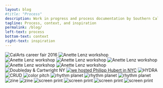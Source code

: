 ```yaml
---
layout: blog
#title: "Process"
description: Work in progress and process documentation by Southern California based graphic and multimedia designer Stedman Halliday
tagline: Process, context, and inspiration
permalink: /blog/
left-text: process
bottom-text: context
right-text: inspiration
---
```

<!-- <img class="grid-item col{{}}" src="{{}}" alt="{{}}"> -->
<img class="grid-item" src="images/jobfair.jpg" alt="CalArts career fair 2016">
<img class="grid-item" src="images/2016-04-04-lenz_01.png" alt="Anette Lenz workshop">
<img class="grid-item" src="images/2016-04-04-lenz_02.png" alt="Anette Lenz workshop">
<img class="grid-item" src="images/2016-04-04-lenz_03.gif" alt="Anette Lenz workshop">
<img class="grid-item col2" src="images/2016-04-04-lenz_04.png" alt="Anette Lenz workshop">
<img class="grid-item" src="images/anette-lenz-posters.jpg" alt="Anette Lenz workshop">
<img class="grid-item" src="images/lenz-wall.jpg" alt="Anette Lenz workshop">
<img class="grid-item" src="images/nyc-doubleday.jpg" alt="Doubleday & Cartwright NY">
<a href="http://hubertfischer.com/" target="_blank"><img class="grid-item col2" src="images/hfischer.jpg" alt="we hosted Philipp Hubert in NYC"></a>
<img class="grid-item" src="images/hyd0404.png" alt="HYDRA">
<img class="grid-item" src="images/fella.gif" alt="CRUD">
<img class="grid-item col2" src="images/acc.gif" alt="color pitch">
<img class="grid-item" src="images/gs-1.png" alt="rhythm planet">
<img class="grid-item" src="images/gs-2.png" alt="rhythm planet">
<img class="grid-item" src="images/gs-3.png" alt="rhythm planet">
<img class="grid-item" src="images/0111-rmn-2.jpg" alt="zine">
<img class="grid-item" src="images/0111-rmn-1.jpg" alt="zine">
<img class="grid-item col2" src="images/cab-dancers.jpg" alt="screen print">
<img class="grid-item" src="images/gaines.jpg" alt="screen print">
<img class="grid-item" src="images/gaines-2.jpg" alt="screen print">
<img class="grid-item" src="images/cab-rack.jpg" alt="screen print">
